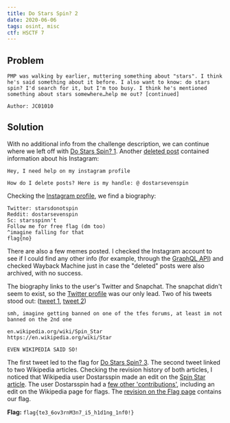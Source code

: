 ```yaml
---
title: Do Stars Spin? 2
date: 2020-06-06
tags: osint, misc
ctf: HSCTF 7
---
```

## Problem
```
PMP was walking by earlier, muttering something about "stars". I think he's said something about it before. I also want to know: do stars spin? I'd search for it, but I'm too busy. I think he's mentioned something about stars somewhere…help me out? [continued]

Author: JC01010
```

## Solution
With no additional info from the challenge description, we can continue where we left off with [Do Stars Spin? 1](./DoStarsSpin1.md). Another [deleted post](https://web.archive.org/web/20200527041338/https://www.reddit.com/user/dostarsevenspin/) contained information about his Instagram:

```
Hey, I need help on my instagram profile

How do I delete posts? Here is my handle: @ dostarsevenspin
```

Checking the [Instagram profile](https://www.instagram.com/dostarsevenspin/), we find a biography:
```
Twitter: starsdonotspin
Reddit: dostarsevenspin
Sc: starsspinn't
Follow me for free flag (dm too)
^imagine falling for that
flag{no}
```

There are also a few memes posted. I checked the Instagram account to see if I could find any other info (for example, through the [GraphQL API](https://www.instagram.com/dostarsevenspin/?__a=1)) and checked Wayback Machine just in case the "deleted" posts were also archived, with no success.

The biography links to the user's Twitter and Snapchat. The snapchat didn't seem to exist, so the [Twitter profile](https://twitter.com/starsdonotspin) was our only lead. Two of his tweets stood out: ([tweet 1](https://twitter.com/starsdonotspin/status/1268209028414484481), [tweet 2](https://twitter.com/starsdonotspin/status/1266119748737290242))

```
smh, imagine getting banned on one of the tfes forums, at least im not banned on the 2nd one
```

```
en.wikipedia.org/wiki/Spin_Star
https://en.wikipedia.org/wiki/Star

EVEN WIKIPEDIA SAID SO!
```

The first tweet led to the flag for [Do Stars Spin? 3](./DoStarsSpin3.md). The second tweet linked to two Wikipedia articles. Checking the revision history of both articles, I noticed that Wikipedia user Dostarsspin made an edit on the [Spin Star article](https://en.wikipedia.org/w/index.php?title=Spin_Star&action=history). The user Dostarsspin had a [few other 'contributions'](https://en.wikipedia.org/wiki/Special:Contributions/Dostarsspin), including an edit on the Wikipedia page for flags. The [revision on the Flag page](https://en.wikipedia.org/w/index.php?title=Flag&diff=prev&oldid=959455544) contains our flag.

**Flag:** ```flag{te3_6ov3rnM3n7_i5_h1d1ng_1nf0!}```
